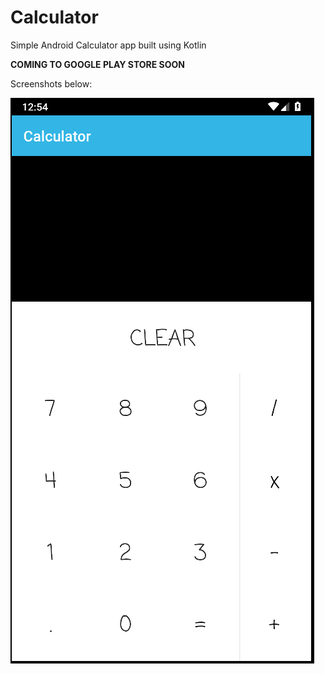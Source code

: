 # Calculator
Simple Android Calculator app built using Kotlin

**COMING TO GOOGLE PLAY STORE SOON**


Screenshots below: 

![1](https://github.com/pandyama/Calculator/blob/master/Capture.PNG)
